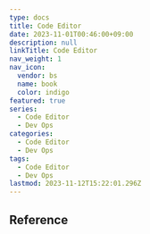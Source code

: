 ```yaml
---
type: docs
title: Code Editor
date: 2023-11-01T00:46:00+09:00
description: null
linkTitle: Code Editor
nav_weight: 1
nav_icon:
  vendor: bs
  name: book
  color: indigo
featured: true
series:
  - Code Editor
  - Dev Ops
categories:
  - Code Editor
  - Dev Ops
tags:
  - Code Editor
  - Dev Ops
lastmod: 2023-11-12T15:22:01.296Z
---
```


## Reference
